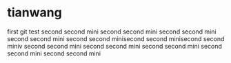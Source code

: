 # tianwang
first git test
second second mini
second second mini
second second mini
second second mini
second second minisecond second minisecond second miniv
second second mini
second second mini
second second mini
second second mini
second second mini

